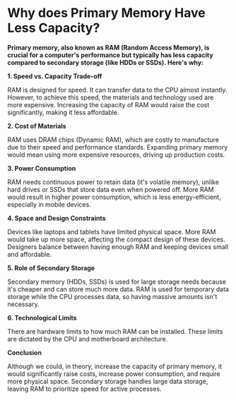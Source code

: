 # Why does Primary Memory Have Less Capacity?
**Primary memory, also known as RAM (Random Access Memory), is crucial for a computer's performance but typically has less capacity compared to secondary storage (like HDDs or SSDs). Here's why:**

**1. Speed vs. Capacity Trade-off**

RAM is designed for speed. It can transfer data to the CPU almost instantly. However, to achieve this speed, the materials and technology used are more expensive.
Increasing the capacity of RAM would raise the cost significantly, making it less affordable.

**2. Cost of Materials**

RAM uses DRAM chips (Dynamic RAM), which are costly to manufacture due to their speed and performance standards.
Expanding primary memory would mean using more expensive resources, driving up production costs.

**3. Power Consumption**

RAM needs continuous power to retain data (it's volatile memory), unlike hard drives or SSDs that store data even when powered off.
More RAM would result in higher power consumption, which is less energy-efficient, especially in mobile devices.

**4. Space and Design Constraints**

Devices like laptops and tablets have limited physical space. More RAM would take up more space, affecting the compact design of these devices.
Designers balance between having enough RAM and keeping devices small and affordable.

**5. Role of Secondary Storage**

Secondary memory (HDDs, SSDs) is used for large storage needs because it's cheaper and can store much more data.
RAM is used for temporary data storage while the CPU processes data, so having massive amounts isn't necessary.

**6. Technological Limits**

There are hardware limits to how much RAM can be installed. These limits are dictated by the CPU and motherboard architecture.

**Conclusion**

Although we could, in theory, increase the capacity of primary memory, it would significantly raise costs, increase power consumption, and require more physical space. Secondary storage handles large data storage, leaving RAM to prioritize speed for active processes.
